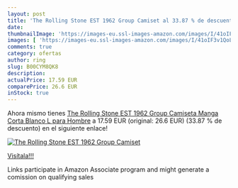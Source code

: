 ```yaml
---
layout: post
title: 'The Rolling Stone EST 1962 Group Camiset al 33.87 % de descuento'
date: 
thumbnailImage: 'https://images-eu.ssl-images-amazon.com/images/I/41oIF3v1QoL._SL200_.jpg'
images: [ 'https://images-eu.ssl-images-amazon.com/images/I/41oIF3v1QoL._SL200_.jpg' ]
comments: true
category: ofertas
author: ring
slug: B00CYM8QK8
description:
actualPrice: 17.59 EUR
comparePrice: 26.6 EUR
inStock: true
---
```


Ahora mismo tienes [The Rolling Stone EST 1962 Group Camiseta Manga Corta  Blanco  L para Hombre](https://www.amazon.es/dp/B00CYM8QK8/?tag=tolees-21) a 17.59 EUR (original: 26.6 EUR) (33.87 %  de descuento) en el siguiente enlace!

[![The Rolling Stone EST 1962 Group Camiset](https://images-eu.ssl-images-amazon.com/images/I/41oIF3v1QoL._SL200_.jpg)](https://www.amazon.es/dp/B00CYM8QK8/?tag=tolees-21)

[Visítala!!!](https://www.amazon.es/dp/B00CYM8QK8/?tag=tolees-21)

Links participate in Amazon Associate program and might generate a comission on qualifying sales
